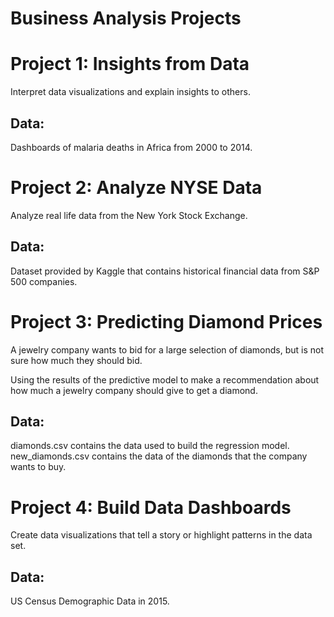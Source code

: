 # Business Analysis Projects



# Project 1: Insights from Data
Interpret data visualizations and explain insights to others.

## Data:
Dashboards of malaria deaths in Africa from 2000 to 2014.


# Project 2: Analyze NYSE Data
Analyze real life data from the New York Stock Exchange. 

## Data:
Dataset provided by Kaggle that contains historical financial data from S&P 500 companies. 


# Project 3: Predicting Diamond Prices
A jewelry company wants to bid for a large selection of diamonds, but is not sure how much they should bid.

Using the results of the predictive model to make a recommendation about how much a jewelry company should give to get a diamond.

## Data:
diamonds.csv contains the data used to build the regression model.
new_diamonds.csv contains the data of the diamonds that the company wants to buy.


# Project 4: Build Data Dashboards
Create data visualizations that tell a story or highlight patterns in the data set. 

## Data:
US Census Demographic Data in 2015. 
